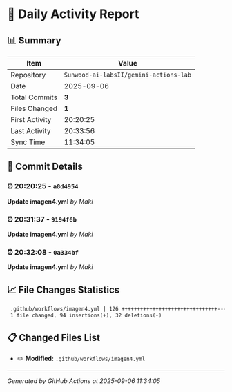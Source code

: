 # 📅 Daily Activity Report

## 📊 Summary
| Item | Value |
|------|-------|
| Repository | `Sunwood-ai-labsII/gemini-actions-lab` |
| Date | 2025-09-06 |
| Total Commits | **3** |
| Files Changed | **1** |
| First Activity | 20:20:25 |
| Last Activity | 20:33:56 |
| Sync Time | 11:34:05 |

## 📝 Commit Details

### ⏰ 20:20:25 - `a8d4954`
**Update imagen4.yml**
*by Maki*

### ⏰ 20:31:37 - `9194f6b`
**Update imagen4.yml**
*by Maki*

### ⏰ 20:32:08 - `0a334bf`
**Update imagen4.yml**
*by Maki*

## 📈 File Changes Statistics

```diff
 .github/workflows/imagen4.yml | 126 +++++++++++++++++++++++++++++++-----------
 1 file changed, 94 insertions(+), 32 deletions(-)
```

## 📋 Changed Files List

- ✏️ **Modified:** `.github/workflows/imagen4.yml`

---
*Generated by GitHub Actions at 2025-09-06 11:34:05*
